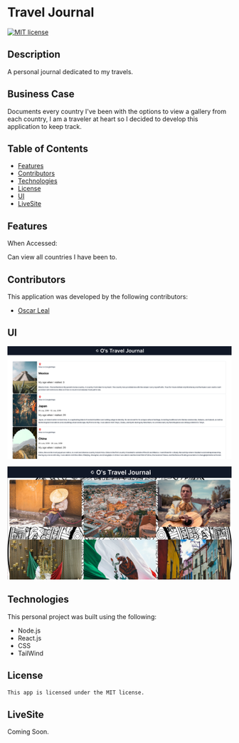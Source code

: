 # Travel Journal

[![MIT license](https://img.shields.io/badge/License-MIT-blue.svg)](https://lbesson.mit-license.org/)

## Description

A personal journal dedicated to my travels.

## Business Case

Documents every country I've been with the options to view a gallery from each country, I am a traveler at heart so I decided to develop this application to keep track.

## Table of Contents

- [Features](#features)
- [Contributors](#contributors)
- [Technologies](#technologies)
- [License](#license)
- [UI](#ui)
- [LiveSite](#livesite)

## Features

When Accessed:

Can view all countries I have been to.

## Contributors

This application was developed by the following contributors:

- [Oscar Leal](https://github.com/Oscarl214)

## UI

![HomePage](./client/public/image.png)

![Alt text](./client/public/Page2.png)

## Technologies

This personal project was built using the following:

- Node.js
- React.js
- CSS
- TailWind

## License

    This app is licensed under the MIT license.

## LiveSite

Coming Soon.
